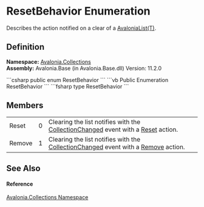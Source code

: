 # ResetBehavior Enumeration


Describes the action notified on a clear of a <a href="T_Avalonia_Collections_AvaloniaList_1">AvaloniaList(T)</a>.



## Definition
**Namespace:** <a href="N_Avalonia_Collections">Avalonia.Collections</a>  
**Assembly:** Avalonia.Base (in Avalonia.Base.dll) Version: 11.2.0

<Tabs groupId="api-code-preview">
<TabItem value="csharp" label="C#">
```csharp
public enum ResetBehavior
```
</TabItem>
<TabItem value="vb" label="VB">
```vb
Public Enumeration ResetBehavior
```
</TabItem>
<TabItem value="fsharp" label="F#">
```fsharp
type ResetBehavior
```
</TabItem>
</Tabs>



## Members
<table>
<tr>
<td>Reset</td>
<td>0</td>
<td>Clearing the list notifies with the <a href="https://learn.microsoft.com/dotnet/api/system.collections.specialized.inotifycollectionchanged.collectionchanged" target="_blank" rel="noopener noreferrer">CollectionChanged</a> event with a <a href="https://learn.microsoft.com/dotnet/api/system.collections.specialized.notifycollectionchangedaction#system-collections-specialized-notifycollectionchangedaction-reset" target="_blank" rel="noopener noreferrer">Reset</a> action.</td>
</tr>
<tr>
<td>Remove</td>
<td>1</td>
<td>Clearing the list notifies with the <a href="https://learn.microsoft.com/dotnet/api/system.collections.specialized.inotifycollectionchanged.collectionchanged" target="_blank" rel="noopener noreferrer">CollectionChanged</a> event with a <a href="https://learn.microsoft.com/dotnet/api/system.collections.specialized.notifycollectionchangedaction#system-collections-specialized-notifycollectionchangedaction-remove" target="_blank" rel="noopener noreferrer">Remove</a> action.</td>
</tr>
</table>

## See Also


#### Reference
<a href="N_Avalonia_Collections">Avalonia.Collections Namespace</a>  
